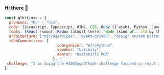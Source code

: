 ### Hi there 👋

```javascript
const glbrtjose = {
  pronouns: "he" | "him",
  code: [Javascript, Typescript, HTML, CSS, Ruby (I wish), Python, Java],
  tools: [React (soon), Redux (almost there), Node (kind of.. and by that I mean nestjs), Storybook (wth is this, heard from it somewhere), Styled-Components (nope), Jest (Jezz), Docker (podman but know none of them, but soon i will...)],
  architecture: ["microservices", "event-driven", "design system pattern"],
  techCommunities: {
                        coorganizer: "AfroPython",
                        speaker: "Latinity",
                        mentor: "RailsGirls POA"
                      },
 challenge: "I am doing the #100DaysOfCode challenge focused on react and typescript"
}
```
<!--JS
**glbrtjose/glbrtjose** is a ✨ _special_ ✨ repository because its `README.md` (this file) appears on your GitHub profile.

Here are some ideas to get you started:

- 🔭 I’m currently working on ...
- 🌱 I’m currently learning ...
- 👯 I’m looking to collaborate on ...
- 🤔 I’m looking for help with ...
- 💬 Ask me about ...
- 📫 How to reach me: ...
- 😄 Pronouns: ...
- ⚡ Fun fact: ...
-->
